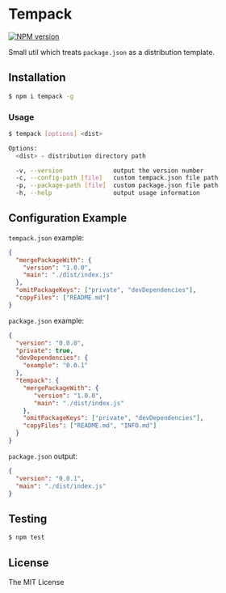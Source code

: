 # Tempack

[![NPM version][npm-image]][npm-url]

Small util which treats `package.json` as a distribution template.

## Installation

```bash
$ npm i tempack -g
```

### Usage
```bash
$ tempack [options] <dist>

Options:
  <dist> - distribution directory path

  -v, --version              output the version number
  -c, --config-path [file]   custom tempack.json file path
  -p, --package-path [file]  custom package.json file path
  -h, --help                 output usage information
```

## Configuration Example

`tempack.json` example:

```json
{
  "mergePackageWith": {
    "version": "1.0.0",
    "main": "./dist/index.js"
  },
  "omitPackageKeys": ["private", "devDependencies"],
  "copyFiles": ["README.md"]
}
```

`package.json` example:

```json
{
  "version": "0.0.0",
  "private": true,
  "devDependencies": {
    "example": "0.0.1"
  },  
  "tempack": {
    "mergePackageWith": {
       "version": "1.0.0",
       "main": "./dist/index.js"
    },
    "omitPackageKeys": ["private", "devDependencies"],
    "copyFiles": ["README.md", "INFO.md"]
  }
}
```

`package.json` output:

```json
{
  "version": "0.0.1",
  "main": "./dist/index.js"
}
```

## Testing

```bash
$ npm test
```

## License

The MIT License

[npm-image]: https://badge.fury.io/js/tempack.svg
[npm-url]: https://npmjs.org/package/tempack